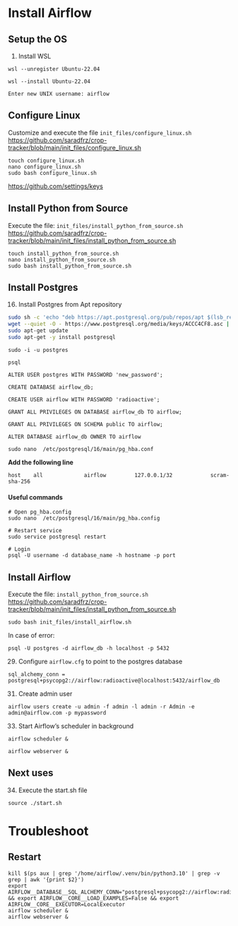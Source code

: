 # Install Airflow

## Setup the OS

1. Install WSL <br>
```
wsl --unregister Ubuntu-22.04
```
```
wsl --install Ubuntu-22.04
```
```
Enter new UNIX username: airflow
```


## Configure Linux 
Customize and execute the file `init_files/configure_linux.sh` <br>
https://github.com/saradfrz/crop-tracker/blob/main/init_files/configure_linux.sh <br>
```
touch configure_linux.sh
nano configure_linux.sh
sudo bash configure_linux.sh
```
https://github.com/settings/keys

## Install Python from Source
Execute the file: `init_files/install_python_from_source.sh` <br>
https://github.com/saradfrz/crop-tracker/blob/main/init_files/install_python_from_source.sh <br>
```
touch install_python_from_source.sh
nano install_python_from_source.sh
sudo bash install_python_from_source.sh
```

## Install Postgres
16. Install Postgres from Apt repository<br>
```bash 
sudo sh -c 'echo "deb https://apt.postgresql.org/pub/repos/apt $(lsb_release -cs)-pgdg main" > /etc/apt/sources.list.d/pgdg.list'
wget --quiet -O - https://www.postgresql.org/media/keys/ACCC4CF8.asc | sudo apt-key add -
sudo apt-get update
sudo apt-get -y install postgresql
```

```
sudo -i -u postgres
```
```
psql
```
```
ALTER USER postgres WITH PASSWORD 'new_password';
```
```
CREATE DATABASE airflow_db;
```
```
CREATE USER airflow WITH PASSWORD 'radioactive';
```
```
GRANT ALL PRIVILEGES ON DATABASE airflow_db TO airflow;
```
```
GRANT ALL PRIVILEGES ON SCHEMA public TO airflow;
```
```
ALTER DATABASE airflow_db OWNER TO airflow
```
```
sudo nano  /etc/postgresql/16/main/pg_hba.conf
```
**Add the following line** <br>
```
host    all             airflow         127.0.0.1/32            scram-sha-256
```
#### Useful commands <br>
```
# Open pg_hba.config
sudo nano  /etc/postgresql/16/main/pg_hba.config
```
```
# Restart service
sudo service postgresql restart
```
```
# Login
psql -U username -d database_name -h hostname -p port
```

## Install Airflow

Execute the file: `install_python_from_source.sh` <br>
https://github.com/saradfrz/crop-tracker/blob/main/init_files/install_python_from_source.sh <br>
```
sudo bash init_files/install_airflow.sh
```

In case of error:
```
psql -U postgres -d airflow_db -h localhost -p 5432
```

29. Configure `airflow.cfg` to point to the postgres database <br>
```
sql_alchemy_conn = postgresql+psycopg2://airflow:radioactive@localhost:5432/airflow_db
```

31. Create admin user <br>
```
airflow users create -u admin -f admin -l admin -r Admin -e admin@airflow.com -p mypassword
```

33. Start Airflow’s scheduler in background <br>
```
airflow scheduler &
```
```
airflow webserver &
```

## Next uses

34. Execute the start.sh file
```
source ./start.sh
```

# Troubleshoot <br>

## Restart
```
kill $(ps aux | grep '/home/airflow/.venv/bin/python3.10' | grep -v grep | awk '{print $2}')
export AIRFLOW__DATABASE__SQL_ALCHEMY_CONN="postgresql+psycopg2://airflow:radioactive@localhost:5432/airflow_db" && export AIRFLOW__CORE__LOAD_EXAMPLES=False && export AIRFLOW__CORE__EXECUTOR=LocalExecutor
airflow scheduler &
airflow webserver &
```
